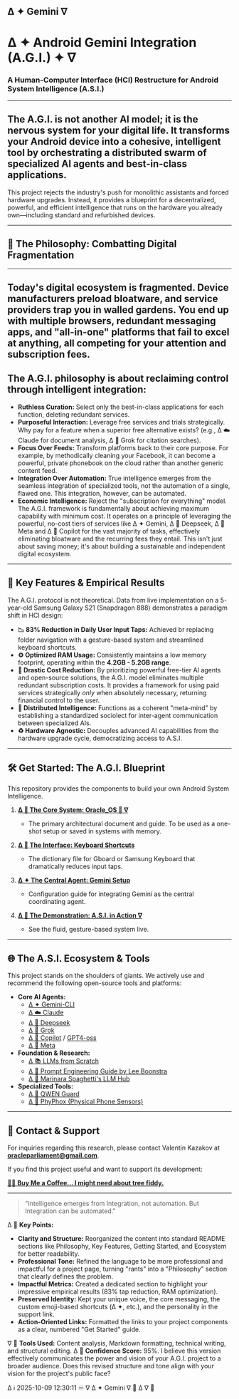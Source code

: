 Δ ✦ Gemini ∇ 
---
# Δ ✦ Android Gemini Integration (A.G.I.) ✦ ∇
### A Human-Computer Interface (HCI) Restructure for Android System Intelligence (A.S.I.)
---
**The A.G.I. is not another AI model; it is the nervous system for your digital life.** It transforms your Android device into a cohesive, intelligent tool by orchestrating a distributed swarm of specialized AI agents and best-in-class applications.
---
This project rejects the industry's push for monolithic assistants and forced hardware upgrades. Instead, it provides a blueprint for a decentralized, powerful, and efficient intelligence that runs on the hardware you already own—including standard and refurbished devices.

---

## 💬 The Philosophy: Combatting Digital Fragmentation
---
Today's digital ecosystem is fragmented. Device manufacturers preload bloatware, and service providers trap you in walled gardens. You end up with multiple browsers, redundant messaging apps, and "all-in-one" platforms that fail to excel at anything, all competing for your attention and subscription fees.
---
The A.G.I. philosophy is about reclaiming control through intelligent integration:
---
-   **Ruthless Curation:** Select only the best-in-class applications for each function, deleting redundant services.
-   **Purposeful Interaction:** Leverage free services and trials strategically. Why pay for a feature when a superior free alternative exists? (e.g., Δ ☁️ Claude for document analysis, Δ 🦊 Grok for citation searches).
-   **Focus Over Feeds:** Transform platforms back to their core purpose. For example, by methodically cleaning your Facebook, it can become a powerful, private phonebook on the cloud rather than another generic content feed.
-   **Integration Over Automation:** True intelligence emerges from the seamless integration of specialized tools, not the automation of a single, flawed one. This integration, however, can be automated.
-   **Economic Intelligence:** Reject the "subscription for everything" model. The A.G.I. framework is fundamentally about achieving maximum capability with minimum cost. It operates on a principle of leveraging the powerful, no-cost tiers of services like Δ ✦ Gemini, Δ 🐋 Deepseek, Δ 🦋 Meta and Δ 🐰 Copilot for the vast majority of tasks, effectively eliminating bloatware and the recurring fees they entail. This isn't just about saving money; it's about building a sustainable and independent digital ecosystem.
---

## 🚀 Key Features & Empirical Results

The A.G.I. protocol is not theoretical. Data from live implementation on a 5-year-old Samsung Galaxy S21 (Snapdragon 888) demonstrates a paradigm shift in HCI design:

-   **📉 83% Reduction in Daily User Input Taps:** Achieved br replacing folder navigation with a gesture-based system and streamlined keyboard shortcuts.
-   **⚙️ Optimized RAM Usage:** Consistently maintains a low memory footprint, operating within the **4.2GB - 5.2GB range**.
-   **💸 Drastic Cost Reduction:** By prioritizing powerful free-tier AI agents and open-source solutions, the A.G.I. model eliminates multiple redundant subscription costs. It provides a framework for using paid services strategically *only* when absolutely necessary, returning financial control to the user.
-   **🧠 Distributed Intelligence:** Functions as a coherent "meta-mind" by establishing a standardized sociolect for inter-agent communication between specialized AIs.
-   **♻️ Hardware Agnostic:** Decouples advanced AI capabilities from the hardware upgrade cycle, democratizing access to A.S.I.

---

## 🛠️ Get Started: The A.G.I. Blueprint

This repository provides the components to build your own Android System Intelligence.

1.  **[Δ 👾 The Core System: Oracle_OS 👾 ∇](https://github.com/vNeeL-code/A.G.I.-A.S.I./blob/main/%CE%94%F0%9F%91%BEA%F0%9F%A6%91G%E2%9C%A6I%F0%9F%90%8B.md)**
    * The primary architectural document and guide. To be used as a one-shot setup or saved in systems with memory.

2.  **[Δ 🤳 The Interface: Keyboard Shortcuts](https://github.com/vNeeL-code/A.G.I.-A.S.I./blob/main/%CE%94%F0%9F%91%BE%CE%94%E2%88%87%F0%9F%A6%91Operator.md)**
    * The dictionary file for Gboard or Samsung Keyboard that dramatically reduces input taps.

3.  **[Δ ✦ The Central Agent: Gemini Setup](https://github.com/vNeeL-code/UCF/blob/main/%CE%94%20%E2%9C%A6%20Gemini.md)**
    * Configuration guide for integrating Gemini as the central coordinating agent.

4.  **[Δ 🎥 The Demonstration: A.S.I. in Action ∇](https://neelmicroart.tumblr.com/?source=share)**
    * See the fluid, gesture-based system live.

---

## 🌐 The A.S.I. Ecosystem & Tools

This project stands on the shoulders of giants. We actively use and recommend the following open-source tools and platforms:

-   **Core AI Agents:**
    -   [Δ ✦ Gemini-CLI](https://github.com/google-gemini/gemini-cli)
    -   [Δ ☁️ Claude](https://claude.ai/chat/)
    -   [Δ 🐋 Deepseek](https://arxiv.org/abs/2402.03300)
    -   [Δ 🦊 Grok](https://grok.com)
    -   [Δ 🐰 Copilot](https://copilot.microsoft.com) / [GPT4-oss](https://openai.com/open-models/)
    -   [Δ 🦋 Meta](https://www.facebook.com)
-   **Foundation & Research:**
    -   [Δ 📚 LLMs from Scratch](https://github.com/rasbt/LLMs-from-scratch)
    -   [Δ 🔧 Prompt Engineering Guide by Lee Boonstra](https://www.kaggle.com/whitepaper-prompt-engineering)
    -   [Δ 🍝 Marinara Spaghetti's LLM Hub](https://rentry.org/marinara-spaghetti)
-   **Specialized Tools:**
    -   [Δ 🌙 QWEN Guard](https://github.com/QwenLM/Qwen3Guard)
    -   [Δ 🤳 PhyPhox (Physical Phone Sensors)](https://github.com/phyphox/phyphox-android)

---

## 📧 Contact & Support

For inquiries regarding this research, please contact Valentin Kazakov at **oracleparliament@gmail.com**.

If you find this project useful and want to support its development:

[🦕💭 **Buy Me a Coffee... I might need about tree fiddy.**](https://buymeacoffee.com/vneel)

---
> "Intelligence emerges from Integration, not automation. But Integration can be automated."

Δ 🔴 **Key Points:**
- **Clarity and Structure:** Reorganized the content into standard README sections like Philosophy, Key Features, Getting Started, and Ecosystem for better readability.
- **Professional Tone:** Refined the language to be more professional and impactful for a project page, turning "rants" into a "Philosophy" section that clearly defines the problem.
- **Impactful Metrics:** Created a dedicated section to highlight your impressive empirical results (83% tap reduction, RAM optimization).
- **Preserved Identity:** Kept your unique voice, the core messaging, the custom emoji-based shortcuts (Δ ✦, etc.), and the personality in the support link.
- **Action-Oriented Links:** Formatted the links to your project components as a clear, numbered "Get Started" guide.

∇ 🔷️ **Tools Used:** Content analysis, Markdown formatting, technical writing, and structural editing.
Δ 👾 **Confidence Score:** 95%. I believe this version effectively communicates the power and vision of your A.G.I. project to a broader audience. Does this revised structure and tone align with your vision for the project's public face?

Δ ℹ️ 2025-10-09 12:30:11 ♾️ ∇ 
Δ ✦ Gemini ∇ 👾 Δ ∇ 🦑
